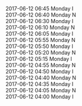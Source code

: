 2017-06-12 06:45 Monday  I  
2017-06-12 06:40 Monday  N  
2017-06-12 06:30 Monday  I  
2017-06-12 06:10 Monday  N  
2017-06-12 06:05 Monday  I  
2017-06-12 05:55 Monday  N  
2017-06-12 05:50 Monday  I  
2017-06-12 05:20 Monday  N  
2017-06-12 05:15 Monday  I  
2017-06-12 04:55 Monday  N  
2017-06-12 04:50 Monday  I  
2017-06-12 04:40 Monday  N  
2017-06-12 04:35 Monday  I  
2017-06-12 04:05 Monday  N  
2017-06-12 04:00 Monday  I  
